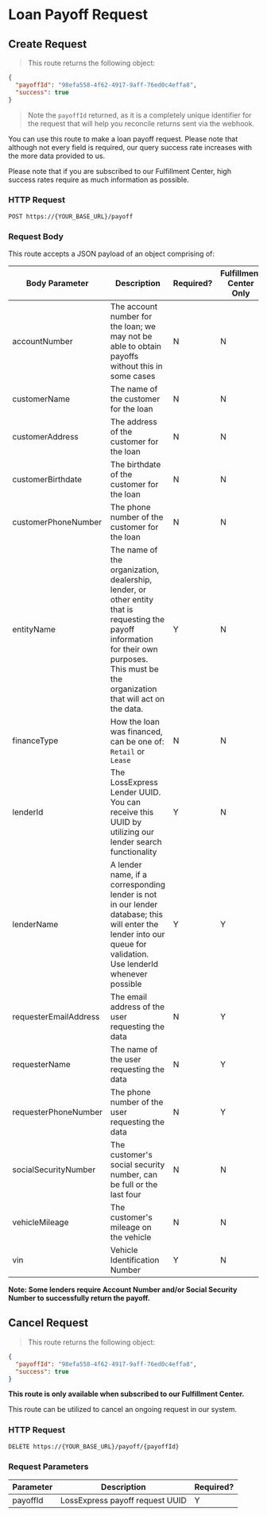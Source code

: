 # Loan Payoff Request

## Create Request

> This route returns the following object:

```json
{
  "payoffId": "98efa558-4f62-4917-9aff-76ed0c4effa8",
  "success": true
}
```

> Note the `payoffId` returned, as it is a completely unique identifier for the request that will help you reconcile returns sent via the webhook.

You can use this route to make a loan payoff request. Please note that although not every field is required, our query success rate increases with the more data provided to us.

Please note that if you are subscribed to our Fulfillment Center, high success rates require as much information as possible.

### HTTP Request

`POST https://{YOUR_BASE_URL}/payoff`

### Request Body

This route accepts a JSON payload of an object comprising of:

Body Parameter | Description | Required? | Fulfillment Center Only
-------------- | ----------- | --------- | -----------------------
accountNumber | The account number for the loan; we may not be able to obtain payoffs without this in some cases | N | N
customerName | The name of the customer for the loan | N | N
customerAddress | The address of the customer for the loan | N | N
customerBirthdate | The birthdate of the customer for the loan | N | N
customerPhoneNumber | The phone number of the customer for the loan | N | N
entityName | The name of the organization, dealership, lender, or other entity that is requesting the payoff information for their own purposes. This must be the organization that will act on the data. | Y | N
financeType | How the loan was financed, can be one of: `Retail` or `Lease` | N | N
lenderId | The LossExpress Lender UUID. You can receive this UUID by utilizing our lender search functionality | Y | N
lenderName | A lender name, if a corresponding lender is not in our lender database; this will enter the lender into our queue for validation. Use lenderId whenever possible | Y | Y
requesterEmailAddress | The email address of the user requesting the data | N | Y
requesterName | The name of the user requesting the data | N | Y
requesterPhoneNumber | The phone number of the user requesting the data | N | Y
socialSecurityNumber | The customer's social security number, can be full or the last four | N | N
vehicleMileage | The customer's mileage on the vehicle | N | N
vin | Vehicle Identification Number | Y | N

**Note: Some lenders require Account Number and/or Social Security Number to successfully return the payoff.**


## Cancel Request

> This route returns the following object:

```json
{
  "payoffId": "98efa558-4f62-4917-9aff-76ed0c4effa8",
  "success": true
}
```

**This route is only available when subscribed to our Fulfillment Center.**

This route can be utilized to cancel an ongoing request in our system.

### HTTP Request

`DELETE https://{YOUR_BASE_URL}/payoff/{payoffId}`

### Request Parameters

Parameter | Description | Required?
----------| ----------- | ---------
payoffId | LossExpress payoff request UUID | Y
